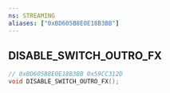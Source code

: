 ```yaml
---
ns: STREAMING
aliases: ["0xBD605B8E0E18B3BB"]
---
```

## DISABLE_SWITCH_OUTRO_FX

```c
// 0xBD605B8E0E18B3BB 0x59CC312D
void DISABLE_SWITCH_OUTRO_FX();
```

